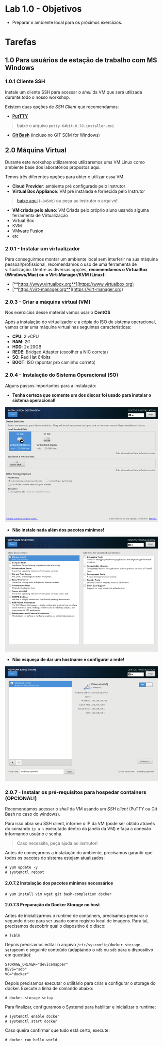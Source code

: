 # Lab 1.0 - Objetivos

* Preparar o ambiente local para os próximos exercícios.

# Tarefas

## 1.0 Para usuários de estação de trabalho com MS Windows

### 1.0.1 Cliente SSH

Instale um cliente SSH para acessar o _shell_ da VM que será utilizada durante todo o nosso workshop.

Existem duas opções de _SSH Client_ que recomendamos:

 * [**PutTTY**](https://www.chiark.greenend.org.uk/~sgtatham/putty/latest.html)
 > baixe o arquivo `putty-64bit-0.70-installer.msi`

 * [**Git Bash**](https://git-scm.com/download/win) (incluso no GIT SCM for Windows) 

## 2.0 Máquina Virtual

Durante este workshop utilizaremos utilizaremos uma VM Linux como ambiente base dos laboratórios propostos aqui.

Temos três diferentes opções para obter e utilizar essa VM: 
 * **Cloud Provider**: ambiente pré configurado pelo Instrutor
 * **Virtual Box Appliance**: VM pré instalada e fornecida pelo Instrutor
 > [baixe aqui](https://drive.google.com/open?id=16CHefCCaXL9wfhsx6C7jgH11ODO5mFdP) (`~845mb`) ou peça ao instrutor o arquivo!

 * **VM criada pelo aluno**: VM Criada pelo próprio aluno usando alguma ferramenta de Virtualização
  * Virtual Box
  * KVM
  * VMware Fusion
  * etc

### 2.0.1 - Instalar um virtualizador

Para conseguirmos montar um ambiente local sem interferir na sua máquina pessoal/profissional, recomendamos o uso de uma ferramenta de virtualização. Dentre as diversas opções, **recomendamos o VirtualBox \(Windows/Mac\) ou o Virt-Manager/KVM \(Linux\):**

* [**https://www.virtualbox.org**](https://www.virtualbox.org)
* [**https://virt-manager.org**](https://virt-manager.org)

### 2.0.3 - Criar a máquina virtual (VM)
Nos exercícios desse material vamos usar o **CentOS**.

Após a instalação do virtualizador e a cópia do ISO do sistema operacional, vamos criar uma máquina virtual nas seguintes características:

* **CPU**: 2 vCPU
* **RAM**: 2G
* **HDD**: 2x 20GB
* **REDE**: Bridged Adapter \(escolher a NIC correta\)
* **SO**: Red Hat 64bits
* **BOOT**: ISO \(apontar pro caminho correto\)

### 2.0.4 - Instalação do Sistema Operacional (SO)

Alguns passos importantes para a instalação:

* **Tenha certeza que somente um dos discos foi usado para instalar o sistema operacional!**

![](/parte1/extras/centos-install-disks.png)

* **Não instale nada além dos pacotes mínimos!**

![](/parte1/extras/centos-install-packages.png)

* **Não esqueça de dar um hostname e configurar a rede!**

![](/parte1/extras/centos-install-networking.png)

### 2.0.7 - Instalar os pré-requisitos para hospedar containers (OPCIONAL!)

Recomendamos acessar o _shell_ da VM usando um _SSH client_ (PuTTY ou Git Bash no caso do windows). 

Para isso abra seu SSH client, informe o IP da VM (pode ser obtido através do comando `ip a s` executado dentro da janela da VM) e faça a conexão informando usuário e senha.

> Caso necessite, peça ajuda ao instrutor! 

Antes de começarmos a instalação do ambiente, precisamos garantir que todos os pacotes do sistema estejam atualizados:

```
# yum update -y
# systemctl reboot
```

#### 2.0.7.2 Instalação dos pacotes mínimos necessários

```
# yum install vim wget git bash-completion docker
```

#### 2.0.7.3 Preparação do Docker Storage no host

Antes de inicializarmos o runtime de containers, precisamos preparar o segundo disco para ser usado como registro local de imagens. Para tal, precisamos descobrir qual o dispositivo é o disco:

```
# lsblk
```

Depois precisamos editar o arquivo `/etc/sysconfig/docker-storage-setup`com o seguinte conteúdo (adaptando o `vdb` ou `sdb` para o dispositivo em questão):

```
STORAGE_DRIVER="devicemapper"
DEVS="sdb"
VG="docker"
```

Depois precisamos executar o utilitário para criar e configurar o storage do docker. Execute a linha de comando abaixo:

```
# docker-storage-setup
```

Para finalizar, configuramos o Systemd para habilitar e inicializar o runtime:

```
# systemctl enable docker
# systemctl start docker
```

Caso queira confirmar que tudo está certo, execute:

```
# docker run hello-world
```
